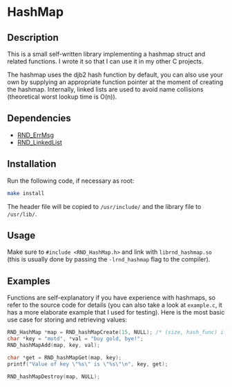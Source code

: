 # HashMap

## Description

This is a small self-written library implementing a hashmap struct and related functions.
I wrote it so that I can use it in my other C projects.

The hashmap uses the djb2 hash function by default, you can also use your own by supplying
an appropriate function pointer at the moment of creating the hashmap. Internally, linked
lists are used to avoid name collisions (theoretical worst lookup time is O(n)).

## Dependencies

- [RND\_ErrMsg](https://github.com/randoragon/randoutils/tree/master/c-libs/errmsg)
- [RND\_LinkedList](https://github.com/randoragon/randoutils/tree/master/c-libs/linkedlist)

## Installation

Run the following code, if necessary as root:

```sh
make install
```

The header file will be copied to `/usr/include/` and the library file to `/usr/lib/`.

## Usage

Make sure to `#include <RND_HashMap.h>` and link with `librnd_hashmap.so` (this is usually
done by passing the `-lrnd_hashmap` flag to the compiler).

## Examples

Functions are self-explanatory if you have experience with hashmaps, so refer to the source code for details
(you can also take a look at `example.c`, it has a more elaborate example that I used for testing).
Here is the most basic use case for storing and retrieving values:

```c
RND_HashMap *map = RND_hashMapCreate(15, NULL); /* (size, hash_func) if hash_func is NULL, djb2 is used */
char *key = "motd", *val = "buy gold, bye!";
RND_hashMapAdd(map, key, val);

char *get = RND_hashMapGet(map, key);
printf("Value of key \"%s\" is \"%s\"\n", key, get);

RND_hashMapDestroy(map, NULL);
```
